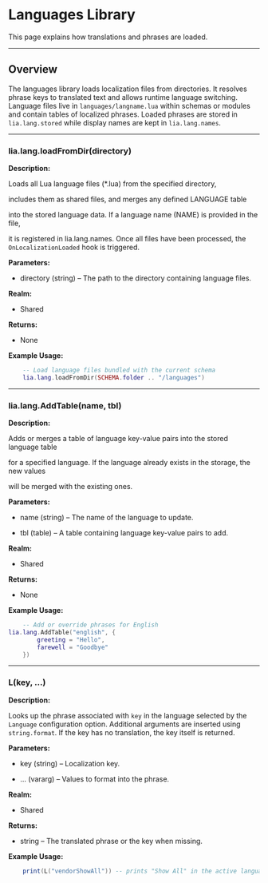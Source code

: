 # Languages Library

This page explains how translations and phrases are loaded.

---

## Overview

The languages library loads localization files from directories. It resolves phrase
keys to translated text and allows runtime language switching. Language files live
in `languages/langname.lua` within schemas or modules and contain tables of
localized phrases. Loaded phrases are stored in `lia.lang.stored` while display
names are kept in `lia.lang.names`.

---

### lia.lang.loadFromDir(directory)

**Description:**

Loads all Lua language files (*.lua) from the specified directory,

includes them as shared files, and merges any defined LANGUAGE table

into the stored language data. If a language name (NAME) is provided in the file,

it is registered in lia.lang.names. Once all files have been processed, the `OnLocalizationLoaded` hook is triggered.

**Parameters:**

* directory (string) – The path to the directory containing language files.


**Realm:**

* Shared

**Returns:**

* None


**Example Usage:**

```lua
    -- Load language files bundled with the current schema
    lia.lang.loadFromDir(SCHEMA.folder .. "/languages")
```

---

### lia.lang.AddTable(name, tbl)

**Description:**

Adds or merges a table of language key-value pairs into the stored language table

for a specified language. If the language already exists in the storage, the new values

will be merged with the existing ones.

**Parameters:**

* name (string) – The name of the language to update.


* tbl (table) – A table containing language key-value pairs to add.


**Realm:**

* Shared


**Returns:**

* None


**Example Usage:**

```lua
    -- Add or override phrases for English
lia.lang.AddTable("english", {
        greeting = "Hello",
        farewell = "Goodbye"
    })
```

---

### L(key, ...)

**Description:**

Looks up the phrase associated with `key` in the language selected by the `Language`
configuration option. Additional arguments are inserted using `string.format`.
If the key has no translation, the key itself is returned.

**Parameters:**

* key (string) – Localization key.

* ... (vararg) – Values to format into the phrase.

**Realm:**

* Shared

**Returns:**

* string – The translated phrase or the key when missing.

**Example Usage:**

```lua
    print(L("vendorShowAll")) -- prints "Show All" in the active language
```
